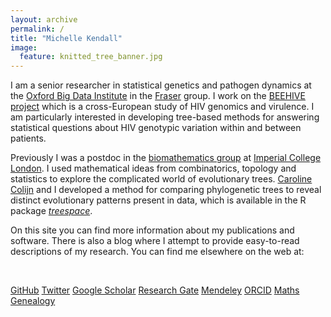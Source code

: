 ```yaml
---
layout: archive
permalink: /
title: "Michelle Kendall"
image:
  feature: knitted_tree_banner.jpg
---
```


I am a senior researcher in statistical genetics and pathogen dynamics at the <a href="https://www.bdi.ox.ac.uk/" target="_blank">Oxford Big Data Institute</a> in the <a href="https://www.bdi.ox.ac.uk/Team/christophe-fraser/" target="_blank">Fraser</a> group.
I work on the <a href="https://cordis.europa.eu/project/rcn/185401/reporting/en" target="_blank">BEEHIVE project</a> which is a cross-European study of HIV genomics and virulence.
I am particularly interested in developing tree-based methods for answering statistical questions about HIV genotypic variation within and between patients.

Previously I was a postdoc in the <a href="http://www.imperial.ac.uk/biomathematics-group" target="_blank">biomathematics group</a> at <a href="https://www.imperial.ac.uk/" target="_blank">Imperial College London</a>.
I used mathematical ideas from combinatorics, topology and statistics to explore the complicated world of evolutionary trees.
<a href="https://www.sfu.ca/math/department/faculty/colijn--caroline.html" target="_blank">Caroline Colijn</a> and I developed a method for comparing phylogenetic trees to reveal distinct evolutionary patterns present in data, which is available in the R package <a href="https://thibautjombart.github.io/treespace/" target="_blank">*treespace*</a>.

On this site you can find more information about my publications and software.
There is also a blog where I attempt to provide easy-to-read descriptions of my research.
You can find me elsewhere on the web at:

<br>

<a href="https://github.com/MichelleKendall" target="_blank" class="btn"><i class="fa fa-github fa-2x"></i> GitHub</a>
<a href="https://twitter.com/mishkendall" target="_blank" class="btn btn-default"><i class="fa fa-twitter fa-2x"></i> Twitter</a>
<a href="https://scholar.google.co.uk/citations?user=CAzbfakAAAAJ&hl=en" target="_blank" class="btn btn-default"><i class="ai ai-google-scholar ai-2x"></i> Google Scholar</a>
<a href="https://www.researchgate.net/profile/Michelle_Kendall" target="_blank" class="btn btn-default"><i class="ai ai-researchgate ai-2x"></i> Research Gate</a>
<a href="https://www.mendeley.com/profiles/michelle-kendall1/" target="_blank" class="btn btn-default"><i class="ai ai-mendeley ai-2x"></i> Mendeley</a>
<a href="https://orcid.org/0000-0001-7344-7071" target="_blank" class="btn btn-default"><i class="ai ai-orcid ai-2x"></i> ORCID</a>
<a href="http://genealogy.math.ndsu.nodak.edu/id.php?id=181879" target="_blank" class="btn btn-default"><i class="fa fa-circle-o fa-2x"></i> Maths Genealogy</a>    
